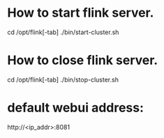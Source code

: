 # How to start flink server.
cd /opt/flink[-tab]
./bin/start-cluster.sh

# How to close flink server.
cd /opt/flink[-tab]
./bin/stop-cluster.sh

# default webui address:
http://<ip_addr>:8081